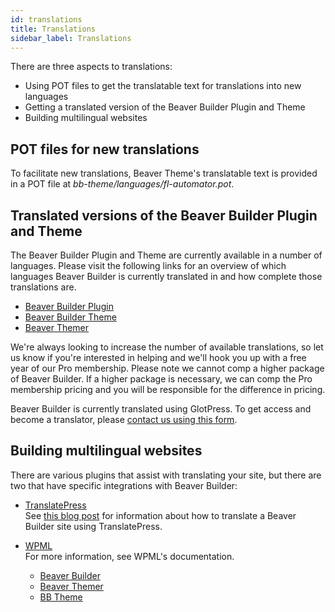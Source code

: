 ```yaml
---
id: translations
title: Translations
sidebar_label: Translations
---
```


There are three aspects to translations:

  * Using POT files to get the translatable text for translations into new languages
  * Getting a translated version of the Beaver Builder Plugin and Theme
  * Building multilingual websites

## POT files for new translations

To facilitate new translations, Beaver Theme's translatable text is provided
in a POT file at _bb-theme/languages/fl-automator.pot_.

## Translated versions of the Beaver Builder Plugin and Theme

The Beaver Builder Plugin and Theme are currently available in a number of
languages. Please visit the following links for an overview of which languages
Beaver Builder is currently translated in and how complete those translations
are.

  * [Beaver Builder Plugin](https://translate.wpbeaverbuilder.com/glotpress/projects/bb-plugin/)
  * [Beaver Builder Theme](https://translate.wpbeaverbuilder.com/glotpress/projects/bb-theme/)
  * [Beaver Themer](https://translate.wpbeaverbuilder.com/glotpress/projects/bb-theme-builder/)

We're always looking to increase the number of available translations, so let us know if you're interested in helping and we'll hook you up with a free year of our Pro membership. Please note we cannot comp a higher package of Beaver Builder. If a higher package is necessary, we can comp the Pro membership pricing and you will be responsible for the difference in pricing.

Beaver Builder is currently translated using GlotPress. To get access and
become a translator, please [contact us using this form](https://translate.wpbeaverbuilder.com/contact-the-administrator/).

## Building multilingual websites

There are various plugins that assist with translating your site, but there
are two that have specific integrations with Beaver Builder:

* [TranslatePress](https://translatepress.com)  
See [this blog post](https://www.wpbeaverbuilder.com/how-to-create-a-multilingual-wordpress-site/) for information about how to translate a Beaver Builder site using TranslatePress.

* [WPML](https://wpml.org)  
  For more information, see WPML's documentation.
  
  * [Beaver Builder](https://wpml.org/documentation/plugins-compatibility/beaver-builder)
  * [Beaver Themer](https://wpml.org/documentation/plugins-compatibility/how-to-build-multilingual-websites-using-beaver-themer-and-wpml/)
  * [BB Theme](https://wpml.org/documentation/theme-compatibility/how-to-build-multilingual-sites-using-beaver-builder-theme-and-wpml/)
